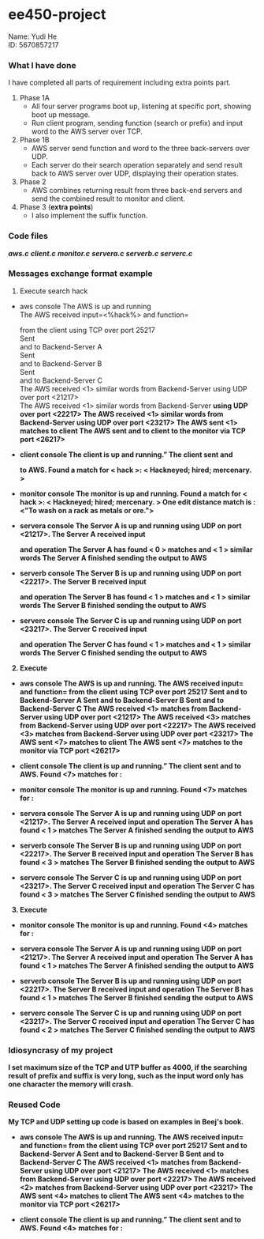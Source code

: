 # ee450-project
Name: Yudi He  
ID: 5670857217  
### What I have done
I have completed all parts of requirement including extra points part.   
1.  Phase 1A
    - All four server programs boot up, listening at specific port, showing boot up message.
    - Run client program, sending function (search or prefix) and input word to the AWS server over TCP.
2. Phase 1B
    - AWS server send function and word to the three back-servers over UDP.
    - Each server do their search operation separately and send result back to AWS server over UDP, displaying their operation states.
3. Phase 2
    - AWS combines returning result from three back-end servers and send the combined result to monitor and client.
4. Phase 3 (**extra points**)
    - I also implement the suffix function.
### Code files
***aws.c***
***client.c***
***monitor.c***
***servera.c***
***serverb.c***
***serverc.c***
### Messages exchange format example
1. Execute search hack
- aws console
The AWS is up and running    
The AWS received input=<%hack%> and function=<search> from the client using TCP over port 25217    
Sent <search> and <hack> to Backend-Server A  
Sent <search> and <hack> to Backend-Server B  
Sent <search> and <hack> to Backend-Server C  
The AWS received <1> similar words from Backend-Server <A> using UDP over port <21217>  
The AWS received <1> similar words from Backend-Server <B> using UDP over port <22217> 
The AWS received <1> similar words from Backend-Server <C> using UDP over port <23217> 
The AWS sent <1> matches to client 
The AWS sent <hack> and <Jack> to client to the monitor via TCP port <26217> 

- client console
The client is up and running.”
The client sent <hack> and <search> to AWS.
Found a match for < hack >:
< Hackneyed; hired; mercenary. >
- monitor console
The monitor is up and running.
Found a match for < hack >:
< Hackneyed; hired; mercenary. >
One edit distance match is <Jack>:
<"To wash on a rack  as metals or ore.">

- servera console
The Server A is up and running using UDP on port <21217>.
The Server A received input <search> and operation <hack>
The Server A has found < 0 > matches and < 1 > similar words
The Server A finished sending the output to AWS

- serverb console
The Server B is up and running using UDP on port <22217>.
The Server B received input <search> and operation <hack>
The Server B has found < 1 > matches and < 1 > similar words
The Server B finished sending the output to AWS

- serverc console
The Server C is up and running using UDP on port <23217>.
The Server C received input <search> and operation <hack>
The Server C has found < 1 > matches and < 1 > similar words
The Server C finished sending the output to AWS

2. Execute <prefix> <accuse>
- aws console
The AWS is up and running.
The AWS received input=<accus> and function=<prefix> from the client using TCP over port 25217
Sent <prefix> and <accus> to Backend-Server A
Sent <prefix> and <accus> to Backend-Server B
Sent <prefix> and <accus> to Backend-Server C
The AWS received <1> matches from Backend-Server <A> using UDP over port <21217>
The AWS received <3> matches from Backend-Server <B> using UDP over port <22217>
The AWS received <3> matches from Backend-Server <C> using UDP over port <23217>
The AWS sent <7> matches to client
The AWS sent <7> matches to the monitor via TCP port <26217>

- client console
The client is up and running.”
The client sent <accus> and <prefix> to AWS.
Found <7> matches for <accus>:
<Accustomed>
<Accuser>
<Accuse>
<Accusatorially>
<Accustom>
<Accuse>
<Accusement>

- monitor console
The monitor is up and running.
Found <7> matches for <accus>:
<Accustomed>
<Accuser>
<Accuse>
<Accusatorially>
<Accustom>
<Accuse>
<Accusement>

- servera console
The Server A is up and running using UDP on port <21217>.
The Server A received input <prefix> and operation <accus>
The Server A has found < 1 > matches
The Server A finished sending the output to AWS

- serverb console
The Server B is up and running using UDP on port <22217>.
The Server B received input <prefix> and operation <accus>
The Server B has found < 3 > matches
The Server B finished sending the output to AWS

- serverc console
The Server C is up and running using UDP on port <23217>.
The Server C received input <prefix> and operation <accus>
The Server C has found < 3 > matches
The Server C finished sending the output to AWS

3. Execute <suffix> <ntable>
- aws console
The AWS is up and running.
The AWS received input=<ntable> and function=<suffix> from the client using TCP over port 25217
Sent <suffix> and <ntable> to Backend-Server A
Sent <suffix> and <ntable> to Backend-Server B
Sent <suffix> and <ntable> to Backend-Server C
The AWS received <1> matches from Backend-Server <A> using UDP over port <21217>
The AWS received <1> matches from Backend-Server <B> using UDP over port <22217>
The AWS received <2> matches from Backend-Server <C> using UDP over port <23217>
The AWS sent <4> matches to client
The AWS sent <4> matches to the monitor via TCP port <26217>

- client console
The client is up and running.”
The client sent <ntable> and <suffix> to AWS.
Found <4> matches for <ntable>:
<Replantable>
<Acquaintable>
<Accountable>
<Fermentable>

- monitor console
The monitor is up and running.
Found <4> matches for <ntable>:
<Replantable>
<Acquaintable>
<Accountable>
<Fermentable>

- servera console
The Server A is up and running using UDP on port <21217>.
The Server A received input <suffix> and operation <ntable>
The Server A has found < 1 > matches
The Server A finished sending the output to AWS

- serverb console
The Server B is up and running using UDP on port <22217>.
The Server B received input <suffix> and operation <ntable>
The Server B has found < 1 > matches
The Server B finished sending the output to AWS

- serverc console
The Server C is up and running using UDP on port <23217>.
The Server C received input <suffix> and operation <ntable>
The Server C has found < 2 > matches
The Server C finished sending the output to AWS

### Idiosyncrasy of my project
I set maximum size of the TCP and UTP buffer as 4000, if the searching result of prefix and suffix is very long, such as the input word only has one character the memory will crash.

### Reused Code
My TCP and UDP setting up code is based on examples in Beej's book.